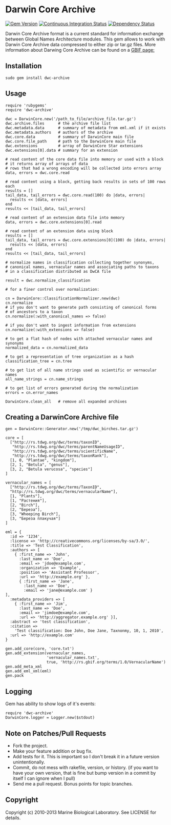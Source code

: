 Darwin Core Archive
===================

[![Gem Version][1]][2]
[![Continuous Integration Status][3]][4]
[![Dependency Status][5]][6]

Darwin Core Archive format is a current standard for information exchange
between Global Names Architecture modules. This gem allows to work with
Darwin Core Archive data compressed to either zip or tar.gz files.
More information about Darwing Core Archive can be found on a [GBIF page:][7]

Installation
------------

    sudo gem install dwc-archive

Usage
-----

    require 'rubygems'
    require 'dwc-archive'

    dwc = DarwinCore.new('/path_to_file/archive_file.tar.gz')
    dwc.archive.files      # the archive file list
    dwc.metadata.data      # summary of metadata from eml.xml if it exists
    dwc.metadata.authors   # authors of the archive
    dwc.core.data          # summary of DarwinCore main file
    dwc.core.file_path     # path to the DarwinCore main file
    dwc.extensions         # array of DarwinCore Star extensions
    dwc.extensions[0].data # summary for an extension

    # read content of the core data file into memory or used with a block
    # it returns array of arrays of data
    # rows that had a wrong encoding will be collected into errors array
    data, errors = dwc.core.read

    # read content using a block, getting back results in sets of 100 rows each
    results = []
    tail_data, tail_errors = dwc.core.read(100) do |data, errors|
      results << [data, errors]
    end
    results << [tail_data, tail_errors]

    # read content of an extension data file into memory
    data, errors = dwc.core.extensions[0].read

    # read content of an extension data using block
    results = []
    tail_data, tail_errors = dwc.core.extensions[0](100) do |data, errors|
      results << [data, errors]
    end
    results << [tail_data, tail_errors]

    # normalize names in classification collecting together synonyms,
    # canonical names, vernacular names and associating paths to taxons
    # in a classification distributed as DwCA file

    result = dwc.normalize_classification

    # for a finer control over normalization:

    cn = DarwinCore::ClassificationNormalizer.new(dwc)
    cn.normalize
    # if you don't want to generate path consisting of canonical forms
    # of ancestors to a taxon
    cn.normalize(:with_canonical_names => false)

    # if you don't want to ingest information from extensions
    cn.normalize(:with_extensions => false)

    # to get a flat hash of nodes with attached vernacular names and synonyms
    normalized_data = cn.normalized_data

    # to get a representation of tree organization as a hash
    classification_tree = cn.tree

    # to get list of all name strings used as scientific or vernacular names
    all_name_strings = cn.name_strings

    # to get list of errors generated during the normalization
    errors = cn.error_names

    DarwinCore.clean_all   # remove all expanded archives

Creating a DarwinCore Archive file
----------------------------------

    gen = DarwinCore::Generator.new('/tmp/dwc_birches.tar.gz')

    core = [
      ["http://rs.tdwg.org/dwc/terms/taxonID",
       "http://rs.tdwg.org/dwc/terms/parentNameUsageID",
       "http://rs.tdwg.org/dwc/terms/scientificName",
       "http://rs.tdwg.org/dwc/terms/taxonRank"],
      [1, 0, "Plantae", "kingdom"],
      [2, 1, "Betula", "genus"],
      [3, 2, "Betula verucosa", "species"]
    ]

    vernacular_names = [
      ["http://rs.tdwg.org/dwc/terms/TaxonID",
      "http://rs.tdwg.org/dwc/terms/vernacularName"],
      [1, "Plants"],
      [1, "Растения"],
      [2, "Birch"],
      [2, "Береза"],
      [3, "Wheeping Birch"],
      [3, "Береза плакучая"]
    ]

    eml = {
      :id => '1234',
      :license => 'http://creativecommons.org/licenses/by-sa/3.0/',
      :title => 'Test Classification',
      :authors => [
        { :first_name => 'John',
          :last_name => 'Doe',
          :email => 'jdoe@example.com',
          :organization => 'Example',
          :position => 'Assistant Professor',
          :url => 'http://example.org' },
          { :first_name => 'Jane',
            :last_name => 'Doe',
            :email => 'jane@example.com' }
    ],
      :metadata_providers => [
        { :first_name => 'Jim',
          :last_name => 'Doe',
          :email => 'jimdoe@example.com',
          :url => 'http://aggregator.example.org' }],
      :abstract => 'test classification',
      :citation =>
        'Test classification: Doe John, Doe Jane, Taxnonmy, 10, 1, 2010',
      :url => 'http://example.com'
    }

    gen.add_core(core, 'core.txt')
    gen.add_extension(vernacular_names,
                      'vernacular_names.txt',
                      true, 'http://rs.gbif.org/terms/1.0/VernacularName')
    gen.add_meta_xml
    gen.add_eml_xml(eml)
    gen.pack

Logging
-------

Gem has ability to show logs of it's events:

    require 'dwc-archive'
    DarwinCore.logger = Logger.new($stdout)


Note on Patches/Pull Requests
-----------------------------

* Fork the project.
* Make your feature addition or bug fix.
* Add tests for it. This is important so I don't break it in a
  future version unintentionally.
* Commit, do not mess with rakefile, version, or history.
  (if you want to have your own version, that is fine but bump
  version in a commit by itself I can ignore when I pull)
* Send me a pull request. Bonus points for topic branches.


Copyright
---------

Copyright (c) 2010-2013 Marine Biological Laboratory. See LICENSE for details.

[1]: https://badge.fury.io/rb/dwc-archive.png
[2]: http://badge.fury.io/rb/dwc-archive
[3]: https://secure.travis-ci.org/GlobalNamesArchitecture/dwc-archive.png
[4]: http://travis-ci.org/GlobalNamesArchitecture/dwc-archive
[5]: https://gemnasium.com/GlobalNamesArchitecture/dwc-archive.png
[6]: https://gemnasium.com/GlobalNamesArchitecture/dwc-archive
[7]: http://bit.ly/2IxcBA
